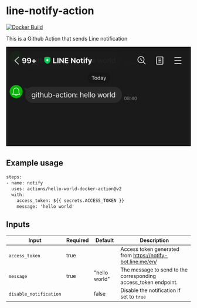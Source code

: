 # line-notify-action
[![Docker Build](https://github.com/guyzsarun/line-notify-action/actions/workflows/docker-build.yml/badge.svg)](https://github.com/guyzsarun/line-notify-action/actions/workflows/docker-build.yml)

This is a Github Action that sends Line notification

![notify-action](./assets/line-notify-action.png)

## Example usage

```
steps:
- name: notify
  uses: actions/hello-world-docker-action@v2
  with:
    access_token: ${{ secrets.ACCESS_TOKEN }}
    message: 'hello world'
```

## Inputs

| **Input**              	| **Required** 	| **Default**   	| **Description**                                                 	|
|------------------------	|--------------	|---------------	|-----------------------------------------------------------------	|
| `access_token`         	| true         	|               	| Access token generated from https://notify-bot.line.me/en/      	|
| `message`              	| true         	| "hello world" 	| The message to send to the corresponding access_token endpoint. 	|
| `disable_notification` 	|              	| false         	| Disable the notification if set to `true`                       	|